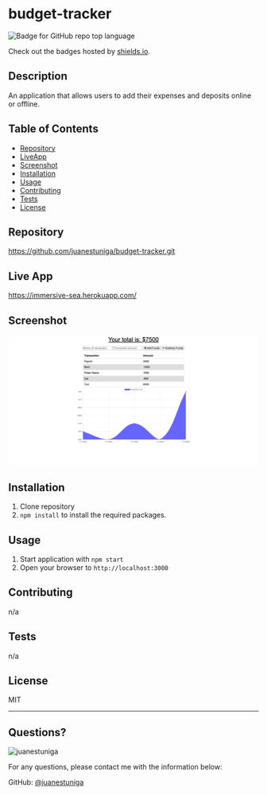 # budget-tracker
  ![Badge for GitHub repo top language](https://img.shields.io/github/languages/top/juanestuniga/budget-tracker?style=flat&logo=appveyor)
  
  Check out the badges hosted by [shields.io](https://shields.io/).
  
  ## Description 
  
  
  An application that allows users to add their expenses and deposits online or offline.
  ## Table of Contents
  * [Repository](#repository)
  * [LiveApp](#liveapp)
  * [Screenshot](#screenshot)
  * [Installation](#installation)
  * [Usage](#usage)
  * [Contributing](#contributing)
  * [Tests](#tests)
  * [License](#license)

  ## Repository

  https://github.com/juanestuniga/budget-tracker.git

  ## Live App

  https://immersive-sea.herokuapp.com/

  ## Screenshot

  ![](assets/screenshot.png)
  
  ## Installation
  
  1. Clone repository 
  2. `npm install` to install the required packages.
  
  ## Usage 
  
  
  1. Start application with `npm start` 
  2. Open your browser to `http://localhost:3000`
  
  ## Contributing
  
  
  n/a
  
  ## Tests
  
  
  n/a
  
  ## License
  
  MIT
  
  ---
  
  ## Questions?
  <img src="https://avatars.githubusercontent.com/u/98054751?v=4" alt="juanestuniga" width="40%" />
  
  For any questions, please contact me with the information below:
 
  GitHub: [@juanestuniga](https://api.github.com/users/juanestuniga)